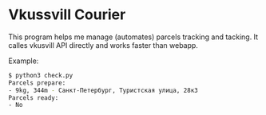 # Vkussvill Courier

This program helps me manage (automates) parcels tracking and tacking. It calles vkusvill API directly and works faster than webapp.

Example:

```sh
$ python3 check.py
Parcels prepare: 
- 9kg, 344m - Санкт-Петербург, Туристская улица, 28к3
Parcels ready: 
- No
```
